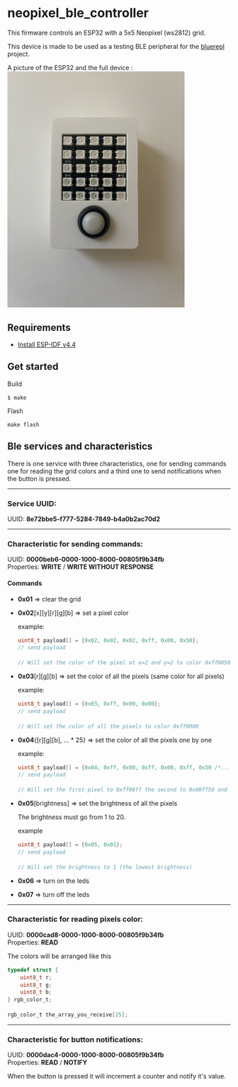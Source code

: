 # neopixel_ble_controller

This firmware controls an ESP32 with a 5x5 Neopixel (ws2812) grid.

This device is made to be used as a testing BLE peripheral for the [bluerepl](https://github.com/Yohannfra/bluerepl) project.

A picture of the ESP32 and the full device :\
<img src=".github/full.JPG" width="400"/>


## Requirements
- [Install ESP-IDF v4.4](https://docs.espressif.com/projects/esp-idf/en/stable/esp32/get-started/index.html)

## Get started

Build
```
$ make
```
Flash
```
make flash
```

## Ble services and characteristics

There is one service with three characteristics, one for sending commands one for reading the grid colors and a third one to send notifications when the button is pressed.

---

### Service UUID:
UUID: **8e72bbe5-f777-5284-7849-b4a0b2ac70d2**

---

### Characteristic for sending commands:
UUID: **0000beb6-0000-1000-8000-00805f9b34fb**\
Properties: **WRITE** / **WRITE WITHOUT RESPONSE**

#### Commands

- **0x01** => clear the grid

- **0x02**[x][y][r][g][b] => set a pixel color

    example: 
    ```c
    uint8_t payload[] = {0x02, 0x02, 0x02, 0xff, 0x00, 0x50};
    // send payload

    // Will set the color of the pixel at x=2 and y=2 to color 0xff0050
    ```

- **0x03**[r][g][b] => set the color of all the pixels (same color for all pixels)

    example:
    ```c
    uint8_t payload[] = {0x03, 0xff, 0x00, 0x00};
    // send payload

    // Will set the color of all the pixels to color 0xff0000
    ```

- **0x04**{[r][g][b], ... * 25} => set the color of all the pixels one by one

    example:
    ```c
    uint8_t payload[] = {0x04, 0xff, 0x00, 0xff, 0x00, 0xff, 0x50 /*...*/};
    // send payload

    // Will set the first pixel to 0xff00ff the second to 0x00ff50 and so on ...
    ```

- **0x05**[brightness] => set the brightness of all the pixels

    The brightness must go from 1 to 20.

    example
    ```c
    uint8_t payload[] = {0x05, 0x01};
    // send payload

    // Will set the brightness to 1 (the lowest brightness)
    ```

- **0x06** => turn on the leds

- **0x07** => turn off the leds

---

### Characteristic for reading pixels color:
UUID: **0000cad8-0000-1000-8000-00805f9b34fb**\
Properties: **READ**

The colors will be arranged like this

```c
typedef struct {
    uint8_t r;
    uint8_t g;
    uint8_t b;
} rgb_color_t;

rgb_color_t the_array_you_receive[25];
```

---

### Characteristic for button notifications:
UUID: **0000dac4-0000-1000-8000-00805f9b34fb**\
Properties: **READ** / **NOTIFY**

When the button is pressed it will increment a counter and notify it's value.
